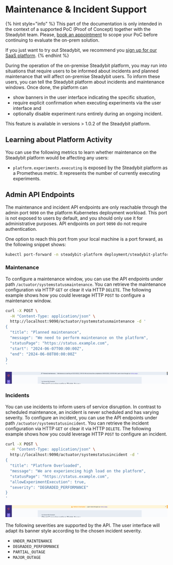 # Maintenance & Incident Support

{% hint style="info" %}
This part of the documentation is only intended in the context of a supported PoC (Proof of Concept) together with the Steadybit team.
Please, [book an appointment](https://www.steadybit.com/book-demo) to scope your PoC before continuing to evaluate the on-prem solution.

If you just want to try out Steadybit, we recommend you [sign up for our SaaS platform](https://signup.steadybit.com).
{% endhint %}

During the operation of the on-premise Steadybit platform, you may run into situations that require users to be informed about incidents and planned maintenance that will affect on-premise Steadybit users. To inform these users, you can tell the Steadybit platform about incidents and maintenance windows. Once done, the platform can

- show banners in the user interface indicating the specific situation,
- require explicit confirmation when executing experiments via the user interface and
- optionally disable experiment runs entirely during an ongoing incident.

This feature is available in versions > 1.0.2 of the Steadybit platform.

## Learning about Platform Activity

You can use the following metrics to learn whether maintenance on the Steadybit platform would be affecting any users:

- `platform.experiments.executing` is exposed by the Steadybit platform as a Prometheus metric. It represents the number of currently executing experiments.&#x20;

## Admin API Endpoints

The maintenance and incident API endpoints are only reachable through the admin port `9090` on the platform Kubernetes deployment workload. This port is not exposed to users by default, and you should only use it for administrative purposes. API endpoints on port `9090` do not require authentication.

One option to reach this port from your local machine is a port forward, as the following snippet shows:

```bash
kubectl port-forward -n steadybit-platform deployment/steadybit-platform 9090
```

### Maintenance

To configure a maintenance window, you can use the API endpoints under path `/actuator/systemstatusmaintenance`. You can retrieve the maintenance configuration via HTTP `GET` or clear it via HTTP `DELETE`. The following example shows how you could leverage HTTP `POST` to configure a maintenance window.

```bash
curl -X POST \
  -H "Content-Type: application/json" \
  http://localhost:9090/actuator/systemstatusmaintenance -d '
{
  "title": "Planned maintenance",
  "message": "We need to perform maintenance on the platform",
  "statusPage": "https://status.example.com",
  "start": "2024-06-07T00:00:00Z",
  "end": "2024-06-08T00:00:00Z"
}
'
```

![System banner appearing at the top of the Steadybit UI presenting the information provided through the maintenance API](maintenance-planned.png)

### Incidents

You can use incidents to inform users of service disruption. In contrast to scheduled maintenance, an incident is never scheduled and has varying severity. To configure an incident, you can use the API endpoints under path `/actuator/systemstatusincident`. You can retrieve the incident configuration via HTTP `GET` or clear it via HTTP `DELETE`. The following example shows how you could leverage HTTP `POST` to configure an incident.

```bash
curl -X POST \
  -H "Content-Type: application/json" \
  http://localhost:9090/actuator/systemstatusincident -d '
{
  "title": "Platform Overloaded",
  "message": "We are experiencing high load on the platform",
  "statusPage": "https://status.example.com",
  "allowExperimentExecution": true,
  "severity": "DEGRADED_PERFORMANCE"
}
'
```
![System banner appearing at the top of the Steadybit UI presenting the information provided through the incident API](incident.png)

The following severities are supported by the API. The user interface will adapt its banner style according to the chosen incident severity.

- `UNDER_MAINTENANCE`
- `DEGRADED_PERFORMANCE`
- `PARTIAL_OUTAGE`
- `MAJOR_OUTAGE`
